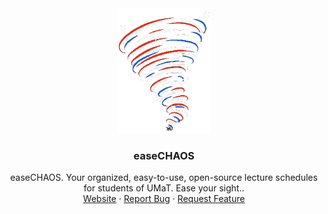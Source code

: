 <div align="center">
  <a href="https://github.com/EaseCHAOS/easechaos.github.io">
    <img src="assets/easechaos.png" width="150" height="200">
  </a>

<h3 align="center">easeCHAOS</h3>

<p align="center">
    easeCHAOS. Your organized, easy-to-use, open-source lecture schedules for students of UMaT. Ease your sight..
    <br />
    <a href="https://easechaos.github.io/">Website</a>
    ·
    <a href="https://github.com/EaseCHAOS/easechaos.github.io/issues">Report Bug</a>
    ·
    <a href="https://github.com/EaseCHAOS/easechaos.github.io/issues">Request Feature</a>
  </p>
</div>
